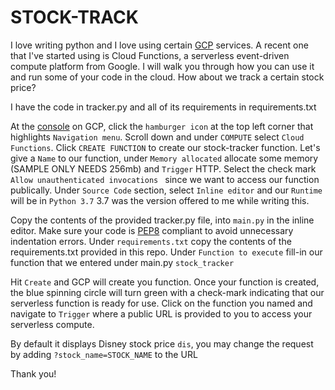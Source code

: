 # STOCK-TRACK

I love writing python and I love using certain [GCP](https://www.google.com/url?sa=t&rct=j&q=&esrc=s&source=web&cd=1&cad=rja&uact=8&ved=2ahUKEwj1j-fO0oTnAhXCKM0KHRJaDRcQFjAAegQIGxAC&url=https%3A%2F%2Fcloud.google.com%2F&usg=AOvVaw02aG0Rc2vxvndCRTTY1Ufi) services. A recent one that I've started using is Cloud Functions, a serverless event-driven compute platform from Google. I will walk you through how you can use it and run some of your code in the cloud. How about we track a certain stock price?

I have the code in tracker.py and all of its requirements in requirements.txt

At the [console](https://console.cloud.google.com/) on GCP, click the ```hamburger icon``` at the top left corner that highlights ```Navigation menu```. Scroll down and under ```COMPUTE``` select ```Cloud Functions```. Click ```CREATE FUNCTION``` to create our stock-tracker function. Let's give a ```Name``` to our function, under ```Memory allocated``` allocate some memory (SAMPLE ONLY NEEDS 256mb) and ```Trigger``` HTTP. Select the check mark ```Allow unauthenticated invocations ``` since we want to access our function publically. Under ```Source Code``` section, select ```Inline editor``` and our ```Runtime``` will be in ```Python 3.7``` 3.7 was the version offered to me while writing this.

Copy the contents of the provided tracker.py file, into ```main.py``` in the inline editor. Make sure your code is [PEP8](https://www.python.org/dev/peps/pep-0008/) compliant to avoid unnecessary indentation errors. Under ```requirements.txt``` copy the contents of the requirements.txt provided in this repo. Under ```Function to execute``` fill-in our function that we entered under main.py ```stock_tracker```

Hit ```Create``` and GCP will create you function. Once your function is created, the blue spinning circle will turn green with a check-mark indicating that our serverless function is ready for use. Click on the function you named and navigate to ```Trigger``` where a public URL is provided to you to access your serverless compute.

By default it displays Disney stock price ```dis```, you may change the request by adding ```?stock_name=STOCK_NAME``` to the URL

Thank you!